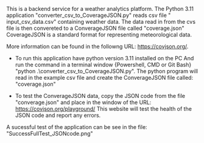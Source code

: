 This is a backend service for a weather analytics platform. 
The Python 3.11 application "converter_csv_to_CoverageJSON.py" reads csv file " input_csv_data.csv" containing weather data.
The data read in from the cvs file is then convereted to a ConverageJSON file called "coverage.json"
CoverageJSON is a standard format for representing meteorological data. 

More information can be found in the followng URL: https://covjson.org/.

* To run this application have python version 3.11 installed on the PC
And run the command in a terminal window {Powershell, CMD or Git Bash}
"python .\converter_csv_to_CoverageJSON.py".
The python program will read in the example csv file and create the ConverageJSON file called: "coverage.json"

* To test the ConverageJSON data, copy the JSON code from the file "converage.json" and place in the window of the URL: https://covjson.org/playground/
This website will test the health of the JSON code and report any errors.

A sucessful test of the application can be see in the file: "SuccessFullTest_JSONcode.png"
